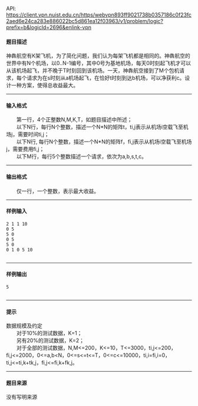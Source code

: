 API: https://client.vpn.nuist.edu.cn/https/webvpn893ff9021738b0357186c0f23fc2aed6e24ca283e886022bc5d861ea12f03963/v1/problem/logic?prefix=b&logicId=2696&enlink-vpn

#### 题目描述

神犇航空有K架飞机，为了简化问题，我们认为每架飞机都是相同的。神犇航空的世界中有N个机场，以0..N-1编号，其中0号为基地机场，每天0时刻起飞机才可以从该机场起飞，并不晚于T时刻回到该机场。一天，神犇航空接到了M个包机请求，每个请求为在s时刻从a机场起飞，在恰好t时刻到达b机场，可以净获利c。设计一种方案，使得总收益最大。  

---

#### 输入格式

　　第一行，4个正整数N,M,K,T，如题目描述中所述；  
　　以下N行，每行N个整数，描述一个N\*N的矩阵t，t­i,j表示从机场i空载飞至机场j，需要时间ti,j；  
　　以下N行, 每行N个整数，描述一个N\*N的矩阵f，f­i,j表示从机场i空载飞至机场j，需要费用fi,j；  
　　以下M行，每行5个整数描述一个请求，依次为a,b,s,t,c。  

---

#### 输出格式

　　仅一行，一个整数，表示最大收益。  

---

#### 样例输入
```
2 1 1 10
0 5
5 0
0 5
5 0
0 1 0 5 10


```

---

#### 样例输出
```
5


```

---

#### 提示

数据规模及约定  
　　对于10%的测试数据，K=1；  
　　另有20%的测试数据，K=2；  
　　对于全部的测试数据，N,M<=200，K<=10，T<=3000，ti,j<=200，fi,j<=2000，0<=a,b<N，0<=s<=t<=T，0<=c<=10000，ti,i=fi,i=0，ti,j<=ti,k+tk,j，fi,j<=fi,k+fk,j。  

---

#### 题目来源

没有写明来源